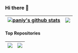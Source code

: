 ### Hi there 👋

| <a href="https://github.com/paniy"><img align="center" src="https://github-readme-stats.vercel.app/api?username=paniy&show_icons=true&theme=dark&nclude_all_commits=true&hide_border=true" alt="paniy's github stats" /></a> | <a href="https://github.com/paniy"><img align="center" src="https://github-readme-stats.vercel.app/api/top-langs/?username=paniy&layout=compact&theme=dark&hide_border=true" /></a> |
| ------------- | ------------- |

#### Top Repositories


| <a href="https://github.com/paniy/Xray_bash_onekey"><img align="center" src="https://github-readme-stats.vercel.app/api/pin/?username=paniy&repo=Xray_bash_onekey&theme=dark" /></a> | <a href="https://github.com/paniy/WP-Admin-Boost"><img align="center" src="https://github-readme-stats.vercel.app/api/pin/?username=paniy&repo=WP-Admin-Boost&theme=dark" /></a> |
| ------------- | ------------- |

<br />
<br />

<!--
**paniy/paniy** is a ✨ _special_ ✨ repository because its `README.md` (this file) appears on your GitHub profile.

Here are some ideas to get you started:

- 🔭 I’m currently working on ...
- 🌱 I’m currently learning ...
- 👯 I’m looking to collaborate on ...
- 🤔 I’m looking for help with ...
- 💬 Ask me about ...
- 📫 How to reach me: ...
- 😄 Pronouns: ...
- ⚡ Fun fact: ...
-->
